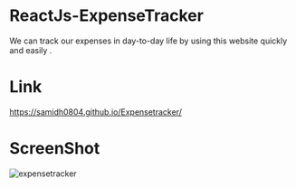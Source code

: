 # ReactJs-ExpenseTracker
We can track our expenses in day-to-day life by using this website quickly and easily .
# Link
https://samidh0804.github.io/Expensetracker/
# ScreenShot
![expensetracker](https://user-images.githubusercontent.com/104128974/164614454-2598c276-aaa4-424f-a679-ad8839c3524e.PNG)
